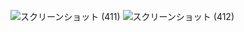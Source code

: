 
![スクリーンショット (411)](https://github.com/kazuhasueyoshi/Board/assets/105134694/3dbe073b-28ff-4a8f-9933-f04502ed8c6b)
![スクリーンショット (412)](https://github.com/kazuhasueyoshi/Board/assets/105134694/ee5f5760-5326-456e-b28b-5e5b680cf693)


